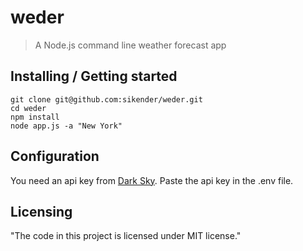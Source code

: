 # weder
> A Node.js command line weather forecast app

## Installing / Getting started

```shell
git clone git@github.com:sikender/weder.git
cd weder
npm install
node app.js -a "New York"
```

## Configuration

You need an api key from [Dark Sky](https://darksky.net/dev/). Paste the api key in the .env file.

## Licensing

"The code in this project is licensed under MIT license."